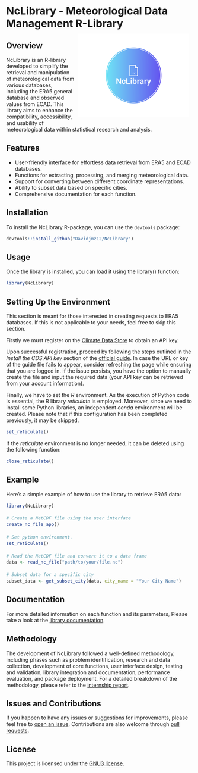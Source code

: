 <!-- README.md is generated from README.Rmd. Please edit that file -->

# NcLibrary - Meteorological Data Management R-Library <img src="man/figures/logo.png" align="right" style="padding: 10px"  width="300"/>

## Overview

NcLibrary is an R-library developed to simplify the retrieval and
manipulation of meteorological data from various databases, including
the ERA5 general database and observed values from ECAD. This library
aims to enhance the compatibility, accessibility, and usability of
meteorological data within statistical research and analysis.

## Features

- User-friendly interface for effortless data retrieval from ERA5 and
  ECAD databases.
- Functions for extracting, processing, and merging meteorological data.
- Support for converting between different coordinate representations.
- Ability to subset data based on specific cities.
- Comprehensive documentation for each function.

## Installation

To install the NcLibrary R-package, you can use the `devtools` package:

``` r
devtools::install_github("Davidjmz12/NcLibrary")
```

## Usage

Once the library is installed, you can load it using the library()
function:

``` r
library(NcLibrary)
```

## Setting Up the Environment

This section is meant for those interested in creating requests to ERA5
databases. If this is not applicable to your needs, feel free to skip
this section.

Firstly we must register on the [Climate Data
Store](https://cds.climate.copernicus.eu/#!/home) to obtain an API key.

Upon successful registration, proceed by following the steps outlined in
the *Install the CDS API key* section of the [official
guide](https://cds.climate.copernicus.eu/api-how-to). In case the URL or
key of the guide file fails to appear, consider refreshing the page
while ensuring that you are logged in. If the issue persists, you have
the option to manually create the file and input the required data (your
API key can be retrieved from your account information).

Finally, we have to set the *R* environment. As the execution of Python
code is essential, the R library *reticulate* is employed. Moreover,
since we need to install some Python libraries, an independent *conda*
environment will be created. Please note that if this configuration has
been completed previously, it may be skipped.

``` r
set_reticulate()
```

If the *reticulate* environment is no longer needed, it can be deleted
using the following function:

``` r
close_reticulate()
```

## Example

Here’s a simple example of how to use the library to retrieve ERA5 data:

``` r
library(NcLibrary)

# Create a NetCDF file using the user interface
create_nc_file_app()

# Set python environment.
set_reticulate()

# Read the NetCDF file and convert it to a data frame
data <- read_nc_file("path/to/your/file.nc")

# Subset data for a specific city
subset_data <- get_subset_city(data, city_name = "Your City Name")
```

## Documentation

For more detailed information on each function and its parameters,
Please take a look at the [library
documentation](https://davidjmz12.github.io/NcLibrary/).

## Methodology

The development of NcLibrary followed a well-defined methodology,
including phases such as problem identification, research and data
collection, development of core functions, user interface design,
testing and validation, library integration and documentation,
performance evaluation, and package deployment. For a detailed breakdown
of the methodology, please refer to the [internship
report](https://davidjmz12.github.io/NcLibrary/Article.pdf).

## Issues and Contributions

If you happen to have any issues or suggestions for improvements, please
feel free to [open an
issue](https://github.com/Davidjmz12/NcLibrary/issues). Contributions
are also welcome through [pull
requests](https://github.com/Davidjmz12/NcLibrary/pulls).

## License

This project is licensed under the [GNU3 license](LICENSE).
